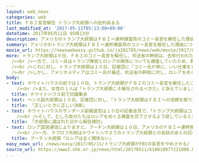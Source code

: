 ```yaml
---
layout: web_news
categories: web
title: ＦＢＩ長官解任 トランプ大統領への批判高まる
last_modified_at: '2017-05-11T05:13:00+09:00'
datetime: 2017年05月11日 05時13分
description: アメリカのトランプ大統領はＦＢＩ＝連邦捜査局のコミー長官を解任した理由について、「いい仕事をしていなかったからだ」などと説明しましたが、トランプ陣営とロシアの関係をめぐる捜査を逃れるのが目的ではないかとする批判が高まるなど、波紋が広がっています。
summary: アメリカのトランプ大統領はＦＢＩ＝連邦捜査局のコミー長官を解任した理由について、「いい仕事をしていなかったからだ」などと説明しましたが、トランプ陣営とロシアの関係をめぐる捜査を逃れるのが目的ではないかとする批判が高まるなど、波紋が広がっています。
movie_url: https://newswebeasy.github.io/ja201705/news/web/movie/2017/05/11/k10010977221000.mp4
more: トランプ大統領は９日、ＦＢＩのコミー長官を解任し、司法省の幹部は、去年行われたクリントン元国務長官のメール問題の捜査をめぐるコミー氏の対応を問題視しました。<br
  /><br />一方で、コミー氏はトランプ陣営とロシアの関係についても捜査していたため、野党・民主党は、解任は捜査を逃れるのが目的ではないかと批判を強めていて、与党・共和党内からも疑問視する声が出ています。<br
  /><br />これに対し、トランプ大統領は１０日、記者団に「コミー氏が単に、いい仕事をしていなかったからだ」と説明しました。<br /><br />また、トランプ大統領はツイッターに、「コミー氏は共和・民主両党のほとんど、みんなの信頼を失っていた。物事が落ち着けば、彼らは私に感謝するだろう」と書き込み、反論しました。<br
  /><br />しかし、アメリカメディアはコミー氏が最近、司法省の幹部に対し、ロシアをめぐる捜査を進めるための追加予算を求めていたとして、これが解任につながった可能性もあると報じ、トランプ大統領への批判が高まるなど、波紋が広がっています。
body:
- text: ホワイトハウスの前では１０日、トランプ大統領がＦＢＩのコミー長官を解任したことに抗議する集会が開かれました。<br /><br />参加した男性の１人はＮＨＫの取材に「非常に危険なことで、独裁主義への一歩だ」と批判しました。<br
    /><br />また、女性の１人は「トランプ大統領こそ解任されるべきだ」と訴えていました。
  title: ホワイトハウス前で抗議集会
- text: ペンス副大統領は１０日、記者団に対し、「トランプ大統領はＦＢＩへの信頼を取り戻すため、指導力を発揮した。正しいときに正しい決断をした」と述べ、擁護しました。そのうえで、ペンス副大統領はトランプ陣営とロシアの関係をめぐる捜査が解任の理由ではないと否定しました。
  title: 「正しいときに正しい決断」
- text: ホワイトハウスのサンダース副報道官は１０日の記者会見で、「トランプ大統領はコミー氏に対する信頼を失い、大統領に選ばれた日から解任を検討していた」と述べ、ロシアをめぐる捜査を受けて突然、判断したことではないと説明しました。<br
    /><br />そして、むしろ自分たちはロシアをめぐる捜査を完了させるよう促していると主張しました。ただ、野党・民主党が独立した捜査を行うため、特別検察官を任命するよう求めていることについては「必要だとは思わない」と述べました。
  title: 「大統領に選ばれた日から解任検討」
- text: ロシア国営通信によりますと、プーチン大統領は１０日、アメリカのＦＢＩ＝連邦捜査局のコミー長官の解任が米ロ関係に影響するかどうか、アメリカのテレビ局の記者に質問されたのに対し、「影響しない。ロシアは全く関係ない」と答え、あくまでもアメリカ国内の問題だと強調しました。<br
    /><br />一方、ラブロフ外相はホワイトハウスでのトランプ大統領との会談のあとの記者会見で、コミー長官の解任について質問を受けたのに対し、「私の問題ではない」と述べ、不快感をあらわにしました。
  title: プーチン大統領「ロシアは全く関係ない」
easy_news_url: /news/easy/2017/05/11/トランプ大統領がFBIの長官をやめさせる/
source_url: https://www3.nhk.or.jp/news/html/20170511/k10010977221000.html
...
```

